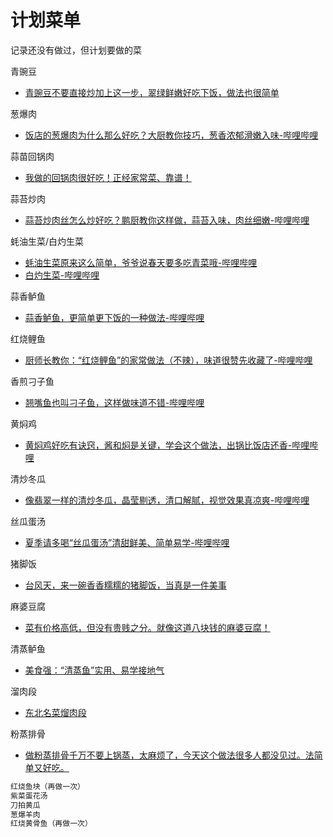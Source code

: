 
# 计划菜单

记录还没有做过，但计划要做的菜

青豌豆

- [青豌豆不要直接炒加上这一步，翠绿鲜嫩好吃下饭，做法也很简单](https://www.bilibili.com/video/BV1at4y1B7tY)

葱爆肉

- [饭店的葱爆肉为什么那么好吃？大厨教你技巧，葱香浓郁滑嫩入味-哔哩哔哩](https://b23.tv/7IN16QI)

蒜苗回锅肉

- [我做的回锅肉很好吃！正经家常菜、靠谱！](https://www.bilibili.com/video/BV1ma411y7QU)

蒜苔炒肉

- [蒜苔炒肉丝怎么炒好吃？鹏厨教你这样做，蒜苔入味，肉丝细嫩-哔哩哔哩](https://b23.tv/R2Simov)

蚝油生菜/白灼生菜

- [蚝油生菜原来这么简单，爷爷说春天要多吃青菜哦-哔哩哔哩](https://b23.tv/vGc962o)
- [白灼生菜-哔哩哔哩](https://b23.tv/GAHgyE3)

蒜香鲈鱼

- [蒜香鲈鱼，更简单更下饭的一种做法-哔哩哔哩](https://b23.tv/P52hI3C)

红烧鲤鱼

- [厨师长教你：“红烧鲤鱼”的家常做法（不辣），味道很赞先收藏了-哔哩哔哩](https://b23.tv/4q5ZIMn)

香煎刁子鱼

- [翘嘴鱼也叫刁子鱼，这样做味道不错-哔哩哔哩](https://b23.tv/GJ6rCJv)

黄焖鸡

- [黄焖鸡好吃有诀窍，酱和焖是关键，学会这个做法，出锅比饭店还香-哔哩哔哩](https://b23.tv/IO90yMk)

清炒冬瓜

- [像翡翠一样的清炒冬瓜，晶莹剔透，清口解腻，视觉效果真凉爽-哔哩哔哩](https://b23.tv/JEkjtUc)

丝瓜蛋汤

- [夏季请多喝“丝瓜蛋汤”清甜鲜美、简单易学-哔哩哔哩](https://b23.tv/ZptwGE3)

猪脚饭

- [台风天，来一碗香香糯糯的猪脚饭，当真是一件美事](https://www.bilibili.com/video/BV1Qd4y137PG)

麻婆豆腐

- [菜有价格高低，但没有贵贱之分。就像这道八块钱的麻婆豆腐！](https://www.bilibili.com/video/BV1TA4y1X7pM)

清蒸鲈鱼

- [美食强：“清蒸鱼”实用、易学接地气](https://www.bilibili.com/video/BV1yY411j71w)

溜肉段

- [东北名菜熘肉段](https://www.bilibili.com/video/BV1BZ4y1k7d5)

粉蒸排骨

- [做粉蒸排骨千万不要上锅蒸，太麻烦了，今天这个做法很多人都没见过。法简单又好吃。](https://www.bilibili.com/video/BV1RZ4y1U77e)

```js
红烧鱼块（再做一次）
紫菜蛋花汤
刀拍黄瓜
葱爆羊肉
红烧黄骨鱼（再做一次）
```
